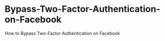 # Bypass-Two-Factor-Authentication-on-Facebook
How to Bypass Two-Factor Authentication on Facebook 

